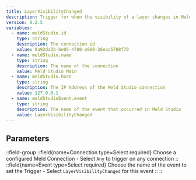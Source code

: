 ```yaml
---
title: LayerVisibilityChanged
description: Trigger for when the visibility of a layer changes in Meld Studio
version: 0.2.5
variables:
  - name: meldStudio.id
    type: string
    description: The connection id
    value: 0a92da3b-be05-4780-a960-26eac5788f79
  - name: meldStudio.name
    type: string
    description: The name of the connection
    value: Meld Studio Main
  - name: meldStudio.host
    type: string
    description: The IP Address of the Meld Studio connection
    value: 127.0.0.1
  - name: meldStudioEvent.event
    type: string
    description: The name of the event that occurred in Meld Studio
    value: LayerVisibilityChanged
---
```


## Parameters
::field-group
  ::field{name=Connection type=Select required}
    Choose a configured Meld Connection
    - Select `Any` to trigger on any connection
  ::
  ::field{name=Event type=Select required}
    Choose the name of the event to set the Trigger
    - Select `LayerVisibilityChanged` for this event
  ::
::
